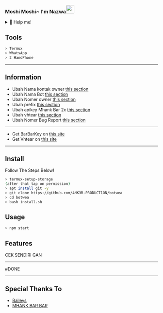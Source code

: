 ### Moshi Moshi~ I'm Nazwa<img src="https://github.com/TheDudeThatCode/TheDudeThatCode/blob/master/Assets/Hi.gif" width="27px">
<details>

<summary>🍙 Help me!</summary>

* [Saweria](https://saweria.co/darkbot2412)
* [Gopay/Pulsa/Dana]:[0813-6864-6011]
</details>

## Tools

```bash
> Termux
> WhatsApp
> 2 HandPhone
```

---

## Information
- Ubah Nama kontak owner [this section](https://github.com/4NK3R-PRODUCT1ON/botwea-termux/blob/main/index.js#L101)
- Ubah Nama Bot [this section](https://github.com/4NK3R-PRODUCT1ON/botwea-termux/blob/main/index.js#L102)
- Ubah Nomer owner [this section](https://github.com/4NK3R-PRODUCT1ON/botwea-termux/blob/main/index.js#L322)
- Ubah prefix [this section](https://github.com/4NK3R-PRODUCT1ON/botwea-termux/blob/main/index.js#L105)
- Ubah apikey Mhank Bar 2x [this section](https://github.com/4NK3R-PRODUCT1ON/botwea-termux/blob/main/index.js#L273)
- Ubah vhtear [this section](https://github.com/4NK3R-PRODUCT1ON/botwea-termux/blob/main/index.js#L275)
- Ubah Nomer Bug Report [this section](https://github.com/4NK3R-PRODUCT1ON/botwea-termux/blob/main/index.js#L5578)

---

- Get BarBarKey on [this site](https://mhankbarbar.tech)
- Get Vhtear on [this site](https://vhtear.com)

---

## Install
Follow The Steps Below!

```bash
> termux-setup-storage
(after that tap on permission)
> apt install git -y
> git clone https://github.com/4NK3R-PRODUCT1ON/botwea
> cd botwea
> bash install.sh
```

## Usage

```bash
> npm start
```

## Features

CEK SENDIRI GAN

---

#DONE

---

## Special Thanks To

- [Baileys](https://github.com/adiwajshing/Baileys)
- [MHANK BAR BAR](https://github.com/MhankBarBar)
